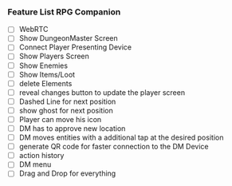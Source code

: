 ### Feature List RPG Companion

- [ ] WebRTC
- [ ] Show DungeonMaster Screen
- [ ] Connect Player Presenting Device
- [ ] Show Players Screen
- [ ] Show Enemies
- [ ] Show Items/Loot
- [ ] delete Elements
- [ ] reveal changes button to update the player screen
- [ ] Dashed Line for next position
- [ ] show ghost for next position
- [ ] Player can move his icon
- [ ] DM has to approve new location
- [ ] DM moves entities with a additional tap at the desired position
- [ ] generate QR code for faster connection to the DM Device
- [ ] action history
- [ ] DM menu
- [ ] Drag and Drop for everything
